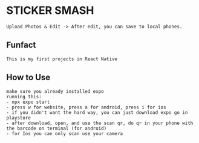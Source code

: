 # STICKER SMASH
	Upload Photos & Edit -> After edit, you can save to local phones.

## Funfact
	This is my first projects in React Native

## How to Use
	make sure you already installed expo
	running this:
	- npx expo start
	- press w for website, press a for android, press i for ios
	- if you didn't want the hard way, you can just download expo go in playstore
	- after download, open, and use the scan qr, do qr in your phone with the barcode on terminal (for android)
	- for Ios you can only scan use your camera